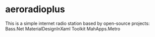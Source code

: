 # aeroradioplus
This is a simple internet radio station based by open-source projects:
 Bass.Net
 MaterialDesignInXaml Toolkit
 MahApps.Metro
 
 
